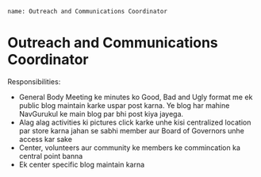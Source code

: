 ```ngMeta
name: Outreach and Communications Coordinator
```

# Outreach and Communications Coordinator

Responsibilities:
 - General Body Meeting ke minutes ko Good, Bad and Ugly format me ek public blog maintain karke uspar post karna. Ye blog har mahine NavGurukul ke main blog par bhi post kiya jayega. 
 - Alag alag activities ki pictures click karke unhe kisi centralized location par store karna jahan se sabhi member aur Board of Governors unhe access kar sake 
 - Center, volunteers aur community ke members ke commincation ka central point banna 
 - Ek center specific blog maintain karna 
